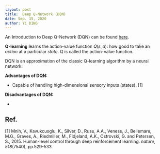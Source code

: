 ```yaml
---
layout: post
title:  Deep Q-Network (DQN)
date: Sep. 15, 2020
author: Yi DING
---
```


An Introduction to Deep Q-Network (DQN) can be found [here](https://medium.com/@jonathan_hui/rl-dqn-deep-q-network-e207751f7ae4). 

**Q-learning** learns the action-value function $Q(s, a)$: how good to take an *action* at a particular *state*. Q is called the action-value function.

DQN is an approximation of the classic Q-learning algorithm by a neural network.



**Advantages of DQN:**

* Capable of handling high-dimensional sensory inputs (states). [1]

**Disadvantages of DQN:**

* 



## Ref.

[1] Mnih, V., Kavukcuoglu, K., Silver, D., Rusu, A.A., Veness, J., Bellemare, M.G., Graves, A., Riedmiller, M., Fidjeland, A.K., Ostrovski, G. and Petersen, S., 2015. Human-level control through deep reinforcement learning. *nature*, *518*(7540), pp.529-533.

